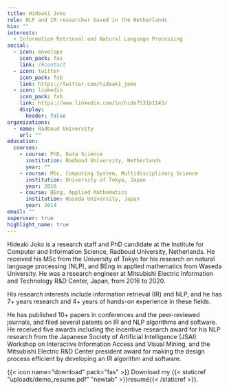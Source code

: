 ```yaml
---
title: Hideaki Joko
role: NLP and IR researcher based in the Netherlands
bio: ""
interests:
  - Information Retrieval and Natural Language Processing
social:
  - icon: envelope
    icon_pack: fas
    link: /#contact
  - icon: twitter
    icon_pack: fab
    link: https://twitter.com/hideaki_joko
  - icon: linkedin
    icon_pack: fab
    link: https://www.linkedin.com/in/hide7531b1143/
    display:
      header: false
organizations:
  - name: Radboud University
    url: ""
education:
  courses:
    - course: PhD, Data Science
      institution: Radboud University, Netherlands
      year: ""
    - course: MSc, Computing System, Multidisciplinary Science
      institution: University of Tokyo, Japan
      year: 2016
    - course: BEng, Applied Mathematics
      institution: Waseda University, Japan
      year: 2014
email: ""
superuser: true
highlight_name: true
---
```

Hideaki Joko is a research staff and PhD candidate at the Institute for Computer and Information Science, Radboud University, Netherlands. He received his MSc from the University of Tokyo for his research on natural language processing (NLP), and BEng in applied mathematics from Waseda University. He was a research engineer at Mitsubishi Electric Information and Technology R&D Center, Japan, from 2016 to 2020.

His research interests include information retrieval (IR) and NLP, and he has 7+ years research and 4+ years of hands-on experience in these fields.

He has published 10+ papers in conferences and the peer-reviewed journals, and filed several patents on IR and NLP algorithms and software. He received five awards including the incentive research award for his NLP research from the Japanese Society of Artificial Intelligence (JSAI) Workshop on Interactive Information Access and Visual Mining, and the Mitsubishi Electric R&D Center president award for making the design process efficient by developing an IR algorithm and software.

{{< icon name="download" pack="fas" >}} Download my {{< staticref "uploads/demo_resume.pdf" "newtab" >}}resumé{{< /staticref >}}.